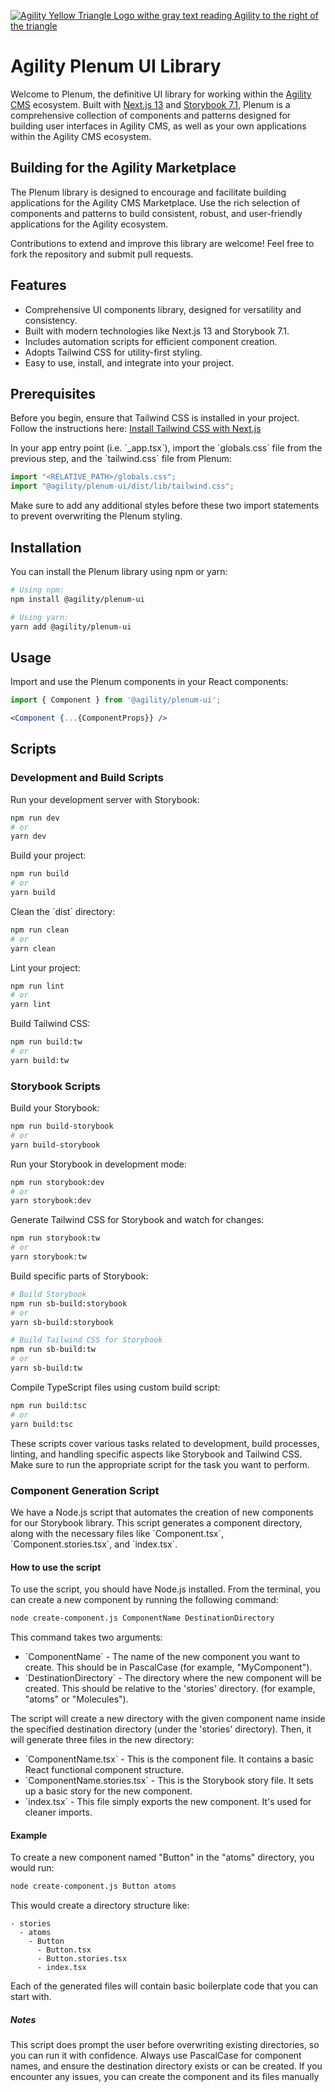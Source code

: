 
[![Agility Yellow Triangle Logo withe gray text reading Agility to the right of the triangle](https://cdn.agilitycms.com/content-manager/images/logos/agility-logo-storybook-350.png)](https://agilitycms.com/)
# Agility Plenum UI Library 

Welcome to Plenum, the definitive UI library for working within the [Agility CMS](https://www.agilitycms.com/) ecosystem. Built with [Next.js 13](https://nextjs.org/) and [Storybook 7.1](https://storybook.js.org/), Plenum is a comprehensive collection of components and patterns designed for building user interfaces in Agility CMS, as well as your own applications within the Agility CMS ecosystem.


## Building for the Agility Marketplace

The Plenum library is designed to encourage and facilitate building applications for the Agility CMS Marketplace. Use the rich selection of components and patterns to build consistent, robust, and user-friendly applications for the Agility ecosystem.

Contributions to extend and improve this library are welcome! Feel free to fork the repository and submit pull requests.

## Features

- Comprehensive UI components library, designed for versatility and consistency.
- Built with modern technologies like Next.js 13 and Storybook 7.1.
- Includes automation scripts for efficient component creation.
- Adopts Tailwind CSS for utility-first styling.
- Easy to use, install, and integrate into your project.
  
## Prerequisites

Before you begin, ensure that Tailwind CSS is installed in your project. Follow the instructions here: [Install Tailwind CSS with Next.js](https://tailwindcss.com/docs/guides/nextjs)

In your app entry point (i.e. \`_app.tsx\`), import the \`globals.css\` file from the previous step, and the \`tailwind.css\` file from Plenum:

```jsx
import "<RELATIVE_PATH>/globals.css";
import "@agility/plenum-ui/dist/lib/tailwind.css";
```

Make sure to add any additional styles before these two import statements to prevent overwriting the Plenum styling.

## Installation

You can install the Plenum library using npm or yarn:

```bash
# Using npm:
npm install @agility/plenum-ui

# Using yarn:
yarn add @agility/plenum-ui
```

## Usage

Import and use the Plenum components in your React components:

```jsx
import { Component } from '@agility/plenum-ui';

<Component {...{ComponentProps}} />
```

## Scripts

### Development and Build Scripts

Run your development server with Storybook:

```bash
npm run dev
# or
yarn dev
```

Build your project:

```bash
npm run build
# or
yarn build
```

Clean the \`dist\` directory:

```bash
npm run clean
# or
yarn clean
```

Lint your project:

```bash
npm run lint
# or
yarn lint
```

Build Tailwind CSS:

```bash
npm run build:tw
# or
yarn build:tw
```

### Storybook Scripts

Build your Storybook:

```bash
npm run build-storybook
# or
yarn build-storybook
```

Run your Storybook in development mode:

```bash
npm run storybook:dev
# or
yarn storybook:dev
```

Generate Tailwind CSS for Storybook and watch for changes:

```bash
npm run storybook:tw
# or
yarn storybook:tw
```

Build specific parts of Storybook:

```bash
# Build Storybook
npm run sb-build:storybook
# or
yarn sb-build:storybook

# Build Tailwind CSS for Storybook
npm run sb-build:tw
# or
yarn sb-build:tw
```

Compile TypeScript files using custom build script:

```bash
npm run build:tsc
# or
yarn build:tsc
```

These scripts cover various tasks related to development, build processes, linting, and handling specific aspects like Storybook and Tailwind CSS. Make sure to run the appropriate script for the task you want to perform.


### Component Generation Script

We have a Node.js script that automates the creation of new components for our Storybook library. This script generates a component directory, along with the necessary files like \`Component.tsx\`, \`Component.stories.tsx\`, and \`index.tsx\`.

#### How to use the script

To use the script, you should have Node.js installed. From the terminal, you can create a new component by running the following command:

```bash
node create-component.js ComponentName DestinationDirectory
```

This command takes two arguments:

- \`ComponentName\` - The name of the new component you want to create. This should be in PascalCase (for example, "MyComponent").
- \`DestinationDirectory\` - The directory where the new component will be created. This should be relative to the 'stories' directory. (for example, "atoms" or "Molecules").

The script will create a new directory with the given component name inside the specified destination directory (under the 'stories' directory). Then, it will generate three files in the new directory:

- \`ComponentName.tsx\` - This is the component file. It contains a basic React functional component structure.
- \`ComponentName.stories.tsx\` - This is the Storybook story file. It sets up a basic story for the new component.
- \`index.tsx\` - This file simply exports the new component. It's used for cleaner imports.

#### Example

To create a new component named "Button" in the "atoms" directory, you would run:

```bash
node create-component.js Button atoms
```

This would create a directory structure like:

```
- stories
  - atoms
    - Button
      - Button.tsx
      - Button.stories.tsx
      - index.tsx
```

Each of the generated files will contain basic boilerplate code that you can start with.

##### Notes

This script does prompt the user before overwriting existing directories, so you can run it with confidence. Always use PascalCase for component names, and ensure the destination directory exists or can be created. If you encounter any issues, you can create the component and its files manually
